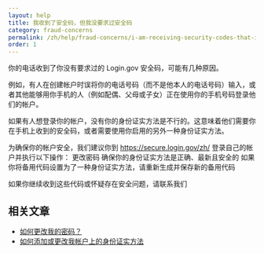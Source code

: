 ```yaml
---
layout: help
title: 我收到了安全码，但我没要求过安全码
category: fraud-concerns
permalink: /zh/help/fraud-concerns/i-am-receiving-security-codes-that-i-did-not-request/
order: 1
---
```

你的电话收到了你没有要求过的 Login.gov 安全码，可能有几种原因。

例如，有人在创建帐户时误将你的电话号码（而不是他本人的电话号码）输入，或者其他能够用你手机的人（例如配偶、父母或子女）正在使用你的手机号码登录他们的帐户。

如果有人想登录你的帐户，没有你的身份证实方法是不行的。这意味着他们需要你在手机上收到的安全码，或者需要使用你启用的另外一种身份证实方法。

为确保你的帐户安全，我们建议你到 https://secure.login.gov/zh/ 登录自己的帐户并执行以下操作：
更改密码
确保你的身份证实方法是正确、最新且安全的
如果你将备用代码设置为了一种身份证实方法，请重新生成并保存新的备用代码

如果你继续收到这些代码或怀疑存在安全问题，请联系我们

## 相关文章
* [如何更改我的密码？](/zh/help/manage-your-account/change-your-password/)
* [如何添加或更改我帐户上的身份证实方法](/zh/help/manage-your-account/add-or-change-your-authentication-method/)
